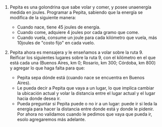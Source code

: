 1. Pepita es una golondrina que sabe volar y comer,​ ​y​ ​posee​ ​una​ ​energía​ ​medida​ ​en​ ​joules.​ ​Programar ​a Pepita​,​ ​sabiendo​ ​que​ ​la​ ​energía​ ​se​ ​modifica​ ​de​ ​la​ ​siguiente​ ​manera:
    - Cuando​ ​nace,​ ​tiene​ ​45​ ​joules​ ​de​ ​energía.
    - Cuando​ ​come,​ ​adquiere​ ​4​ ​joules​ ​por​ ​cada​ ​gramo​ ​que​ ​come.
    - Cuando​ ​vuela,​ ​consume​ ​un​ ​joule​ ​para​ ​cada​ ​kilómetro​ ​que​ ​vuela,​ ​más​ ​10​ ​joules​ ​de​ ​"costo​
​fijo" ​en​ ​cada​ ​vuelo.

2. Pepita ahora es mensajera y le enseñamos a volar sobre la ruta 9. Reificar los
siguientes lugares sobre la ruta 9, con el kilómetro en el que está cada una (Buenos Aires, km 0;
Rosario, km 300; Córdoba, km 800) y agregar​ ​lo​ ​que​ ​haga​ ​falta​ ​para​ ​que:
    - Pepita​ ​sepa​ ​dónde​ ​está​ ​(cuando​ ​nace​ ​se​ ​encuentra​ ​en​ ​Buenos​ ​Aires).​
    - ​Le​ ​pueda​ ​decir​ ​a​ ​Pepita​ ​que​ ​vaya​ ​a​ ​un​ ​lugar,​ lo que implica cambia​r la ubicación actual ​y​ ​volar​ ​la​ ​distancia entre el lugar actual y el lugar hacia donde desea ir.​
    - ​Pueda​ ​preguntar​ ​si​ ​Pepita​ ​puede​ ​o​ ​no​ ​ir​ ​a​ ​un​ ​lugar:​ ​puede​ ​ir​ ​si​ ​le​ ​da​ ​la energía​ ​para​ ​hacer​
​la​ ​distancia​ ​entre​ ​donde​ ​está​ ​y​ ​donde​ ​le​ ​piden​ ​ir.​ ​Por​ ​ahora​ ​no​ ​validamos​ ​cuando​ ​le​
​pedimos​ ​que vaya​ ​que​ ​pueda​ ​ir,​ ​eso​ ​lo​ ​agregaremos​ ​más​ ​adelante.
